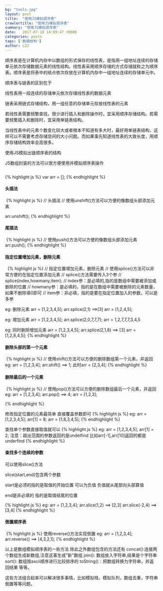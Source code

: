 ```yaml
---
bg: "tools.jpg"
layout: post
title:  "使用JS模拟顺序表"
crawlertitle: "使用JS模拟顺序表"
summary: "使用JS模拟顺序表"
date:   2017-07-18 14:09:47 +0800
categories: posts
tags: ['数据结构']
author: LZJ
---
```

顺序表是在计算机内存中以数组的形式保存的线性表，是指用一组地址连续的存储单元依次存储数据元素的线性结构。线性表采用顺序存储的方式存储就称之为顺序表。顺序表是将表中的结点依次存放在计算机内存中一组地址连续的存储单元中。

顺序表与链表的区别在于

线性表用一段连续的存储单元依次存储线性表的数据元素

链表采用链式存储结构，用一组任意的存储单元存放线性表的元素

若线性表需要频繁查找，很少进行插入和删除操作时，宜采用顺序存储结构。若需要频繁插入和删除时，宜采用单链表结构。

当线性表中的元素个数变化较大或者根本不知道有多大时，最好用单链表结构，这样可以不需要考虑存储空间的大小问题。而如果事先知道线性表的大致长度，用顺序存储结构效率会高很多。


使用JS模拟出链顺序表的结构

JS数组封装的方法可以很方便使用并模拟顺序表操作

<img src="http://liuzejin.top/assets/images/showHow/sequenceTable/1.png" alt="">

{% highlight js %}
	var arr = [];
{% endhighlight %}

<h4>头插法</h4>
<img src="http://liuzejin.top/assets/images/showHow/sequenceTable/2.png" alt="">
{% highlight js %}
// 头插法
// 使用unshift()方法可以方便的像数组头部添加元素

arr.unshift();
{% endhighlight %}

<h4>尾插法</h4>
<img src="http://liuzejin.top/assets/images/showHow/sequenceTable/3.png" alt="">
{% highlight js %}
// 使用push()方法可以方便的像数组头部添加元素
arr.push();
{% endhighlight %}

<h4>指定位置增加元素，删除元素</h4>
<img src="http://liuzejin.top/assets/images/showHow/sequenceTable/4.png" alt="">

<img src="http://liuzejin.top/assets/images/showHow/sequenceTable/5.png" alt="">
{% highlight js %}
// 指定位置增加元素，删除元素
// 使用splice()方法可以非常方便的在指定位置添加元素
// splice()方法需要传入3个参
// splice(index,howmany,item); 
// index参：是必填的,指的是数组中需要被添加或删除的位置
// howmany参：是必填的，指的是在数组中需要被删除的元素数量，如果不删除填0即可
// item参：非必填，指的是要在指定位置加入的参数，可以是多参

 eg: 删除元素 
     arr = [1,2,3,4,5];
     arr.splice(2,1) ==>[3]
     arr = [1,2,4,5];

 eg: 增加元素
 	   arr = [1,2,3,4,5];
 	   arr.splice(2,0,7,7,7);
 	   arr = 1,2,7,7,7,3,4,5

 eg: 同时删除增加元素
 	   arr = [1,2,3,4,5];
 	   arr.splice(2,1,8) ==> [3]
 	   arr = [1,2,8,4,5];
{% endhighlight %}

<h4>删除头部的第一个元素</h4>
<img src="http://liuzejin.top/assets/images/showHow/sequenceTable/6.png" alt="">
{% highlight js %}
// 使用shift()方法可以方便的删除数组第一个元素，并返回
eg: arr = [1,2,3,4];
    arr.shift() ==> 1;
    此时arr = [2,3,4];
{% endhighlight %}

<h4>删除最后的一个元素</h4>
<img src="http://liuzejin.top/assets/images/showHow/sequenceTable/7.png" alt="">
{% highlight js %}
// 使用pop()方法可以方便的删除数组最后一个元素，并返回
eg: arr = [1,2,3,4];
    arr.pop() ==> 4;
    arr = [1,2,3];

{% endhighlight %}

修改指定位置的元素最简单 直接覆盖参数即可
{% highlight js %}
eg: arr = [1,2,3,4,5];
    arr[1] = 8;
    arr = [1,8,3,4,5];
{% endhighlight %}

查找单个参数直接取值就可以
{% highlight js %}
 eg: arr = [1,2,3,4,5];
     arr[1] = 2;
	 注意：超出范围的参数返回的是undeifind 比如arr[-1],arr[10]返回的都是underfind
{% endhighlight %}

<h4>查找多个连续的参数</h4>

可以使用slice()方法

slice(start,end)包含两个参数

start是必须的指的是取值的开始位置 可以为负值 负值就从尾部向头部算值

end是非必填的 指的是取值结尾的位置

{% highlight js %}
eg: arr = [1,2,3,4];
    arr.slice(1,2) ==> [2,3]
    arr.slice(-2,4) ==> [3,4]
{% endhighlight %}

<h4>倒置顺序表</h4>
<img src="http://liuzejin.top/assets/images/showHow/sequenceTable/8.png" alt="">
{% highlight js %}
使用reverse()方法实现倒置
eg: arr = [1,2,3,4];
	arr.reverse() ==> [4,3,2,1];
{% endhighlight %}


以上是数组模拟顺序表的一些方法
除此之外数组包含的方法还有
concat():连接两个数组生成新数组,注意这事生成"新"数组
join(): 数组放入字符串,结果是个字符串
sort(): 数组按ascii顺序进行比较排序的
toString()：把数组转换为字符串，并返回结果
等等。

这些方法组合起来可以解决很多事情，比如模拟栈，模拟队列，数组去重，字符串倒置等等问题。